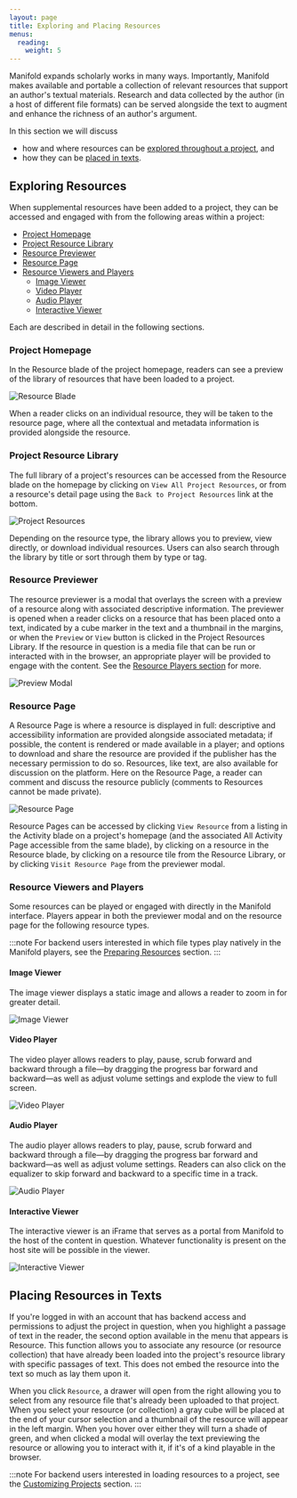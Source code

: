 ```yaml
---
layout: page
title: Exploring and Placing Resources
menus:
  reading:
    weight: 5
---
```


Manifold expands scholarly works in many ways. Importantly, Manifold makes available and portable a collection of relevant resources that support an author's textual materials. Research and data collected by the author (in a host of different file formats) can be served alongside the text to augment and enhance the richness of an author's argument.

In this section we will discuss

* how and where resources can be [explored throughout a project](/docs/reading/placing.html#exploring), and
* how they can be [placed in texts](/docs/reading/placing.html#placing).

## Exploring Resources

When supplemental resources have been added to a project, they can be accessed and engaged with from the following areas within a project:

* [Project Homepage](/docs/reading/placing.html#project-homepage)
* [Project Resource Library](/docs/reading/placing.html#resource-library)
* [Resource Previewer](/docs/reading/placing.html#resource-previewer)
* [Resource Page](/docs/reading/placing.html#resource-page)
* [Resource Viewers and Players](/docs/reading/placing.html#resource-players)
    * [Image Viewer](/docs/reading/placing.html#image-viewer)
    * [Video Player](/docs/reading/placing.html#video-player)
    * [Audio Player](/docs/reading/placing.html#audio-player)
    * [Interactive Viewer](/docs/reading/placing.html#interactive-viewer)

Each are described in detail in the following sections.

### Project Homepage

In the Resource blade of the project homepage, readers can see a preview of the library of resources that have been loaded to a project.

![Resource Blade](/docs/assets/reading/resource-blade.png)

When a reader clicks on an individual resource, they will be taken to the resource page, where all the contextual and metadata information is provided alongside the resource.

### Project Resource Library

The full library of a project's resources can be accessed from the Resource blade on the homepage by clicking on `View All Project Resources`, or from a resource's detail page using the `Back to Project Resources` link at the bottom.

![Project Resources](/docs/assets/reading/project-resources.png)

Depending on the resource type, the library allows you to preview, view directly, or download individual resources. Users can also search through the library by title or sort through them by type or tag.

### Resource Previewer

The resource previewer is a modal that overlays the screen with a preview of a resource along with associated descriptive information. The previewer is opened when a reader clicks on a resource that has been placed onto a text, indicated by a cube marker in the text and a thumbnail in the margins, or when the `Preview` or `View` button is clicked in the Project Resources Library. If the resource in question is a media file that can be run or interacted with in the browser, an appropriate player will be provided to engage with the content. See the [Resource Players section](/docs/reading/placing.html#resource-players) for more.

![Preview Modal](/docs/assets/reading/preview-modal.png)

### Resource Page

A Resource Page is where a resource is displayed in full: descriptive and accessibility information are provided alongside associated metadata; if possible, the content is rendered or made available in a player; and options to download and share the resource are provided if the publisher has the necessary permission to do so. Resources, like text, are also available for discussion on the platform. Here on the Resource Page, a reader can comment and discuss the resource publicly (comments to Resources cannot be made private).

![Resource Page](/docs/assets/reading/resource-page.png)

Resource Pages can be accessed by clicking `View Resource` from a listing in the Activity blade on a project's homepage (and the associated All Activity Page accessible from the same blade), by clicking on a resource in the Resource blade, by clicking on a resource tile from the Resource Library, or by clicking `Visit Resource Page` from the previewer modal.

### Resource Viewers and Players
Some resources can be played or engaged with directly in the Manifold interface. Players appear in both the previewer modal and on the resource page for the following resource types.

:::note
For backend users interested in which file types play natively in the Manifold players, see the <a href="/docs/projects/resources.html">Preparing Resources</a> section.
:::

#### Image Viewer

The image viewer displays a static image and allows a reader to zoom in for greater detail.

![Image Viewer](/docs/assets/reading/image-viewer.png)

#### Video Player

The video player allows readers to play, pause, scrub forward and backward through a file—by dragging the progress bar forward and backward—as well as adjust volume settings and explode the view to full screen.

![Video Player](/docs/assets/reading/video-player.png)

#### Audio Player

The audio player allows readers to play, pause, scrub forward and backward through a file—by dragging the progress bar forward and backward—as well as adjust volume settings. Readers can also click on the equalizer to skip forward and backward to a specific time in a track.

![Audio Player](/docs/assets/reading/audio-player.png)

#### Interactive Viewer

The interactive viewer is an iFrame that serves as a portal from Manifold to the host of the content in question. Whatever functionality is present on the host site will be possible in the viewer.

![Interactive Viewer](/docs/assets/reading/interactive-viewer.png)

## Placing Resources in Texts

If you're logged in with an account that has backend access and permissions to adjust the project in question, when you highlight a passage of text in the reader, the second option available in the menu that appears is Resource. This function allows you to associate any resource (or resource collection) that have already been loaded into the project's resource library with specific passages of text. This does not embed the resource into the text so much as lay them upon it.

When you click `Resource`, a drawer will open from the right allowing you to select from any resource file that's already been uploaded to that project. When you select your resource (or collection) a gray cube will be placed at the end of your cursor selection and a thumbnail of the resource will appear in the left margin. When you hover over either they will turn a shade of green, and when clicked a modal will overlay the text previewing the resource or allowing you to interact with it, if it's of a kind playable in the browser.

:::note
For backend users interested in loading resources to a project, see the <a href="/docs/projects/customizing/resources.html">Customizing Projects</a> section.
:::
